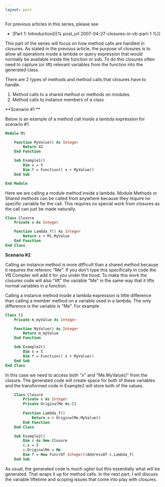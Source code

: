 ```yaml
---
layout: post
---
```

For previous articles in this series, please see

  * [Part 1: Introduction]({% post_url 2007-04-27-closures-in-vb-part-1 %})

This part of the series will focus on how method calls are handled in closures.  As stated in the previous article, the purpose of closures is to allow all operations inside a lambda or query expression that would normally be available inside the function or sub.  To do this closures often need to capture (or lift) relevant variables from the function into the generated class.

There are 2 types of methods and method calls that closures have to handle.

1. Method calls to a shared method or methods on modules. 
2. Method calls to instance members of a class 

**Scenario #1 **

Below is an example of a method call inside a lambda expression for scenario #1.

``` vb
Module M1

    Function MyValue() As Integer
        Return 42
    End Function

    Sub Example1()
        Dim x = 5
        Dim f = Function() x + MyValue()
    End Sub

End Module
```

Here we are calling a module method inside a lambda.  Module Methods or Shared methods can be called from anywhere because they require no specific variable for the call.  This requires no special work from closures as the call can just be made naturally.

``` vb
Class Closure
    Private x As Integer

    Function Lambda_f() As Integer
        Return x + M1.MyValue
    End Function
End Class
```

**Scenario #2**

Calling an instance method is more difficult than a shared method because it requires the referenc "Me".  If you don't type this specifically in code the VB Compiler will add it for you under the hood.  To make this work the closures code will also "lift" the variable "Me" in the same way that it lifts normal variables in a function.

Calling a instance method inside a lambda expression is little difference than calling a member method on a variable used in a lambda.  The only difference is the variable is "Me".  For example

``` vb
Class C1
    Private m_myValue As Integer

    Function MyValue() As Integer
        Return m_myValue
    End Function

    Sub Example2()
        Dim x = 5
        Dim f = Function() x + MyValue()
    End Sub
End Class
```

In this case we need to access both "x" and "Me.MyValue()" from the closure.  The generated code will create space for both of these variables and the transformed code in Example2 will store both of the values.

``` vb
    Class Closure
        Private x As Integer
        Private OriginalMe As C1
    
        Function Lambda_f()
            Return x + OriginalMe.MyValue()
        End Function
    End Class

    Sub Example2()
        Dim c As New Closure
        c.x = 5
        c.OriginalMe = Me
        Dim f = New Func(Of Integer)(AddressOf c.Lambda_f)
    End Sub
```

As usual, the generated code is much uglier but this essentially what will be generated.  That wraps it up for method calls.  In the next part, I will discuss the variable liftetime and scoping issues that come into play with closures.

